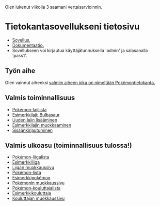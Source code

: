 Olen lukenut viikolla 3 saamani vertaisarvioinnin.

# Tietokantasovellukseni tietosivu
* [Sovellus.](http://tjkarkka.users.cs.helsinki.fi/tsoha)
* [Dokumentaatio.](https://github.com/Zeick/Tsoha-Bootstrap/tree/master/doc/dokumentaatio.pdf)
* Sovellukseen voi kirjautua käyttäjätunnuksella 'admin' ja salasanalla 'pass1'.

## Työn aihe

Olen vainnut aiheeksi [valmiin aiheen joka on nimeltään Pokémontietokanta.](http://advancedkittenry.github.io/suunnittelu_ja_tyoymparisto/aiheet/Pokemon-kanta.html) 

## Valmis toiminnallisuus
* [Pokémon-lajilista](http://tjkarkka.users.cs.helsinki.fi/tsoha/laji)
* [Esimerkkilaji: Bulbasaur](http://tjkarkka.users.cs.helsinki.fi/tsoha/laji/1)
* [Uuden lajin lisääminen](http://tjkarkka.users.cs.helsinki.fi/tsoha/laji/new)
* [Esimerkkilajin muokkaaminen](http://tjkarkka.users.cs.helsinki.fi/tsoha/laji/1/edit)
* [Sisäänkirjautuminen](http://tjkarkka.users.cs.helsinki.fi/tsoha/login)

## Valmis ulkoasu (toiminnallisuus tulossa!)
* [Pokémon-liigalista](http://tjkarkka.users.cs.helsinki.fi/tsoha/liiga)
* [Esimerkkiliiga](http://tjkarkka.users.cs.helsinki.fi/tsoha/liiga/1)
* [Liigan muokkaussivu](http://tjkarkka.users.cs.helsinki.fi/tsoha/liiga_edit)
* [Pokémon-lista](http://tjkarkka.users.cs.helsinki.fi/tsoha/poke)
* [Esimerkkipokémon](http://tjkarkka.users.cs.helsinki.fi/tsoha/poke/1)
* [Pokémonin muokkaussivu](http://tjkarkka.users.cs.helsinki.fi/tsoha/poke_edit)
* [Pokémon-kouluttajalista](http://tjkarkka.users.cs.helsinki.fi/tsoha/kouluttaja)
* [Esimerkkikouluttaja](http://tjkarkka.users.cs.helsinki.fi/tsoha/kouluttaja/1)
* [Kouluttajan muokkaussivu](http://tjkarkka.users.cs.helsinki.fi/tsoha/kouluttaja_edit)
